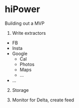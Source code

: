 # hiPower

Building out a MVP

1. Write extractors
  - FB
  - Insta
  - Google
    - Cal
    - Photos
    - Maps
    - ...
  - ...
  
2. Storage

3. Monitor for Delta, create feed
